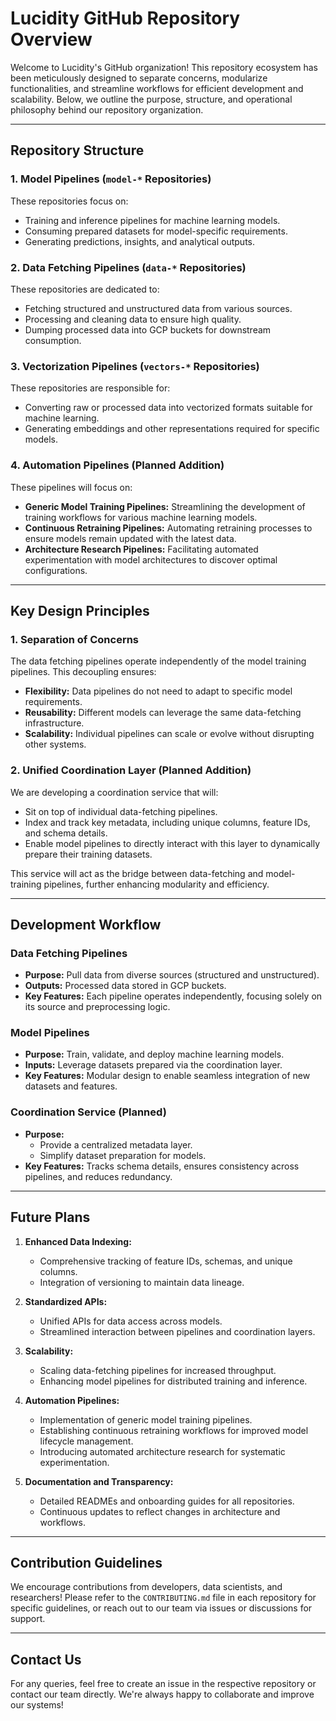 # Lucidity GitHub Repository Overview

Welcome to Lucidity's GitHub organization! This repository ecosystem has been meticulously designed to separate concerns, modularize functionalities, and streamline workflows for efficient development and scalability. Below, we outline the purpose, structure, and operational philosophy behind our repository organization.

---

## Repository Structure

### 1. **Model Pipelines (`model-*` Repositories)**
These repositories focus on:
- Training and inference pipelines for machine learning models.
- Consuming prepared datasets for model-specific requirements.
- Generating predictions, insights, and analytical outputs.

### 2. **Data Fetching Pipelines (`data-*` Repositories)**
These repositories are dedicated to:
- Fetching structured and unstructured data from various sources.
- Processing and cleaning data to ensure high quality.
- Dumping processed data into GCP buckets for downstream consumption.

### 3. **Vectorization Pipelines (`vectors-*` Repositories)**
These repositories are responsible for:
- Converting raw or processed data into vectorized formats suitable for machine learning.
- Generating embeddings and other representations required for specific models.

### 4. **Automation Pipelines** (Planned Addition)
These pipelines will focus on:
- **Generic Model Training Pipelines:** Streamlining the development of training workflows for various machine learning models.
- **Continuous Retraining Pipelines:** Automating retraining processes to ensure models remain updated with the latest data.
- **Architecture Research Pipelines:** Facilitating automated experimentation with model architectures to discover optimal configurations.

---

## Key Design Principles

### 1. **Separation of Concerns**
The data fetching pipelines operate independently of the model training pipelines. This decoupling ensures:
- **Flexibility:** Data pipelines do not need to adapt to specific model requirements.
- **Reusability:** Different models can leverage the same data-fetching infrastructure.
- **Scalability:** Individual pipelines can scale or evolve without disrupting other systems.

### 2. **Unified Coordination Layer** (Planned Addition)
We are developing a coordination service that will:
- Sit on top of individual data-fetching pipelines.
- Index and track key metadata, including unique columns, feature IDs, and schema details.
- Enable model pipelines to directly interact with this layer to dynamically prepare their training datasets.

This service will act as the bridge between data-fetching and model-training pipelines, further enhancing modularity and efficiency.

---

## Development Workflow

### Data Fetching Pipelines
- **Purpose:** Pull data from diverse sources (structured and unstructured).
- **Outputs:** Processed data stored in GCP buckets.
- **Key Features:** Each pipeline operates independently, focusing solely on its source and preprocessing logic.

### Model Pipelines
- **Purpose:** Train, validate, and deploy machine learning models.
- **Inputs:** Leverage datasets prepared via the coordination layer.
- **Key Features:** Modular design to enable seamless integration of new datasets and features.

### Coordination Service (Planned)
- **Purpose:**
  - Provide a centralized metadata layer.
  - Simplify dataset preparation for models.
- **Key Features:** Tracks schema details, ensures consistency across pipelines, and reduces redundancy.

---

## Future Plans

1. **Enhanced Data Indexing:**
   - Comprehensive tracking of feature IDs, schemas, and unique columns.
   - Integration of versioning to maintain data lineage.

2. **Standardized APIs:**
   - Unified APIs for data access across models.
   - Streamlined interaction between pipelines and coordination layers.

3. **Scalability:**
   - Scaling data-fetching pipelines for increased throughput.
   - Enhancing model pipelines for distributed training and inference.

4. **Automation Pipelines:**
   - Implementation of generic model training pipelines.
   - Establishing continuous retraining workflows for improved model lifecycle management.
   - Introducing automated architecture research for systematic experimentation.

5. **Documentation and Transparency:**
   - Detailed READMEs and onboarding guides for all repositories.
   - Continuous updates to reflect changes in architecture and workflows.

---

## Contribution Guidelines
We encourage contributions from developers, data scientists, and researchers! Please refer to the `CONTRIBUTING.md` file in each repository for specific guidelines, or reach out to our team via issues or discussions for support.

---

## Contact Us
For any queries, feel free to create an issue in the respective repository or contact our team directly. We're always happy to collaborate and improve our systems!
